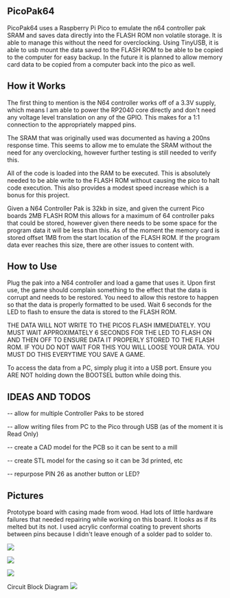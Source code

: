 ## PicoPak64

PicoPak64 uses a Raspberry Pi Pico to emulate the n64 controller pak SRAM and saves data directly into the FLASH ROM non volatile storage. It is able to manage this without the need for overclocking. Using TinyUSB, it is able to usb mount the data saved to the FLASH ROM to be able to be copied to the computer for easy backup. In the future it is planned to allow memory card data to be copied from a computer back into the pico as well.

## How it Works

The first thing to mention is the N64 controller works off of a 3.3V supply, which means I am able to power the RP2040 core directly and don't need any voltage level translation on any of the GPIO. This makes for a 1:1 connection to the appropriately mapped pins.

The SRAM that was originally used was documented as having a 200ns response time. This seems to allow me to emulate the SRAM without the need for any overclocking, however further testing is still needed to verify this.

All of the code is loaded into the RAM to be executed. This is absolutely needed to be able write to the FLASH ROM without causing the pico to halt code execution. This also provides a modest speed increase which is a bonus for this project.

Given a N64 Controller Pak is 32kb in size, and given the current Pico boards 2MB FLASH ROM this allows for a maximum of 64 controller paks that could be stored, however given there needs to be some space for the program data it will be less than this. As of the moment the memory card is stored offset 1MB from the start location of the FLASH ROM. If the program data ever reaches this size, there are other issues to content with.

## How to Use

Plug the pak into a N64 controller and load a game that uses it. Upon first use, the game should complain something to the effect that the data is corrupt and needs to be restored. You need to allow this restore to happen so that the data is properly formatted to be used. Wait 6 seconds for the LED to flash to ensure the data is stored to the FLASH ROM.

THE DATA WILL NOT WRITE TO THE PICOS FLASH IMMEDIATELY. YOU MUST WAIT APPROXIMATELY 6 SECONDS FOR THE LED TO FLASH ON AND THEN OFF TO ENSURE DATA IT PROPERLY STORED TO THE FLASH ROM. IF YOU DO NOT WAIT FOR THIS YOU WILL LOOSE YOUR DATA. YOU MUST DO THIS EVERYTIME YOU SAVE A GAME.

To access the data from a PC, simply plug it into a USB port. Ensure you ARE NOT holding down the BOOTSEL button while doing this.

## IDEAS AND TODOS

-- allow for multiple Controller Paks to be stored

-- allow writing files from PC to the Pico through USB (as of the moment it is Read Only)

-- create a CAD model for the PCB so it can be sent to a mill

-- create STL model for the casing so it can be 3d printed, etc

-- repurpose PIN 26 as another button or LED? 


## Pictures

Prototype board with casing made from wood. Had lots of little hardware failures that needed repairing while working on this board. It looks as if its melted but its not. I used acrylic conformal coating to prevent shorts between pins because I didn't leave enough of a solder pad to solder to.

![](https://raw.githubusercontent.com/Nedemai/PicoPak64/main/Images/IMG_0149.JPG)

![](https://raw.githubusercontent.com/Nedemai/PicoPak64/main/Images/IMG_0150.JPG)

![](https://raw.githubusercontent.com/Nedemai/PicoPak64/main/Images/IMG_0151.JPG)

Circuit Block Diagram
![](https://raw.githubusercontent.com/Nedemai/PicoPak64/main/Images/PicoPak64_block_diagram.png)
